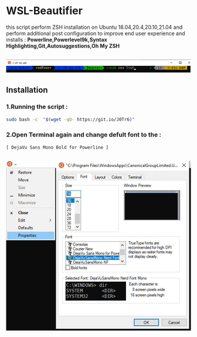 # WSL-Beautifier
this script perform ZSH installation on Ubuntu 18.04,20.4,20.10,21.04 and perform additional post configuration to improve end user experience and installs :
**Powerline,Powerlevel9k,Syntax Highlighting,Git,Autosuggestions,Oh My ZSH**
<h2 align="center" id="WSL-Beautifier">
	<img src="images/WSL-Beautifier.jpg" alt="WSL Beautifier">
</h2>

## Installation

### 1.Running the script :
```sh
sudo bash -c  "$(wget -qO- https://git.io/J0Tr6)"
```
### 2.Open Terminal again and change defult font to the :
```
[ DejaVu Sans Mono Bold for Powerline ]
```
<h2 align="center" id="font-properties">
	<img src="images/font-properties.jpg" alt="WSL font properties">
</h2>